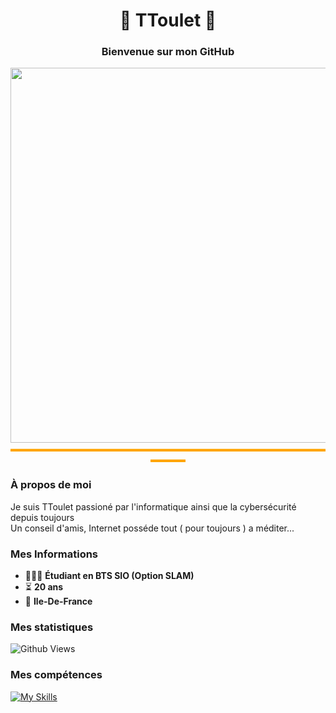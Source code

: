 <h1 align="center">🦊 TToulet 🦊</h1>
<h3 align="center">Bienvenue sur mon GitHub</h3>
<div align="center">
  <img src="https://i.imgur.com/RHq5Sme.png" width="600">
</div>

<div align="center" style="color: orange;">
  ▬▬▬▬▬▬▬▬▬▬▬▬▬▬▬▬▬▬▬▬▬▬▬▬▬▬▬▬▬▬▬▬▬▬▬▬▬▬▬▬
</div>

### À propos de moi
Je suis TToulet passioné par l'informatique ainsi que la cybersécurité depuis toujours <br>
Un conseil d'amis, Internet posséde tout ( pour toujours ) a méditer...

### Mes Informations
- 👨🏻‍🎓 **Étudiant en BTS SIO (Option SLAM)**
- ⏳ **20 ans**
- 📡 **Ile-De-France**

### Mes statistiques
![Github Views](https://views.igorkowalczyk.dev/api/badge/TToulet?color=orange&)
<br>

### Mes compétences
[![My Skills](https://go-skill-icons.vercel.app/api/icons?i=html,js,css,git,java,mysql,php,nodejs&theme=dark)](go-skill-icons.vercel.app)
